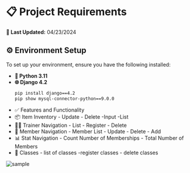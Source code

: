 



# 📋 Project Requirements

**🔄 Last Updated:** 04/23/2024

## ⚙️ Environment Setup

To set up your environment, ensure you have the following installed:

- **🐍 Python 3.11**
- **🌐 Django 4.2**  
  ```bash
  pip install django==4.2
  pip show mysql-connector-python==9.0.0
  
- ✅ Features and Functionality
-  📦 Item Inventory - Update - Delete -Input -List
- 🏋️‍♂️ Trainer Navigation - List - Register - Delete
- 👥 Member Navigation - Member List - Update - Delete -  Add
- 📊 Stat Navigation - Count Number of Memberships - Total Number of Members
- 🏫 Classes - list of classes -register classes - delete classes



![sample](https://github.com/user-attachments/assets/c2ebe0cd-33ee-4cb4-a596-c6153c6d3e98)
